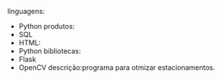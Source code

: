 linguagens:
  - Python
produtos:
  - SQL
  - HTML:
  - Python
bibliotecas:
  - Flask
  - OpenCV
descrição:programa para otmizar estacionamentos.
